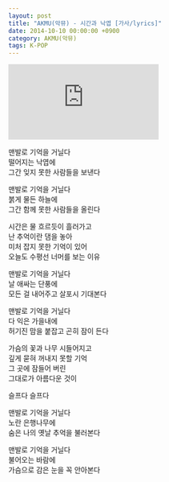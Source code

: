 ```yaml
---
layout: post
title: "AKMU(악뮤) - 시간과 낙엽 [가사/lyrics]"
date: 2014-10-10 00:00:00 +0900
category: AKMU(악뮤)
tags: K-POP
---
```


<div class="youtube-iframe-container iframe-16-to-9">
    <iframe src="https://www.youtube.com/embed/dbpepFegS6Y" title="AKMU(악뮤) - 시간과 낙엽" frameborder="0" allow="accelerometer; autoplay; clipboard-write; encrypted-media; gyroscope; picture-in-picture; web-share" allowfullscreen></iframe>
</div>

맨발로 기억을 거닐다  
떨어지는 낙엽에  
그간 잊지 못한 사람들을 보낸다

맨발로 기억을 거닐다  
붉게 물든 하늘에  
그간 함께 못한 사람들을 올린다

시간은 물 흐르듯이 흘러가고  
난 추억이란 댐을 놓아  
미처 잡지 못한 기억이 있어  
오늘도 수평선 너머를 보는 이유 

맨발로 기억을 거닐다  
날 애싸는 단풍에  
모든 걸 내어주고 살포시 기대본다

맨발로 기억을 거닐다  
다 익은 가을내에  
허기진 맘을 붙잡고 곤히 잠이 든다

가슴의 꽃과 나무 시들어지고  
깊게 묻혀 꺼내지 못할 기억  
그 곳에 잠들어 버린  
그대로가 아름다운 것이

슬프다 슬프다

맨발로 기억을 거닐다  
노란 은행나무에  
숨은 나의 옛날 추억을 불러본다

맨발로 기억을 거닐다  
불어오는 바람에  
가슴으로 감은 눈을 꼭 안아본다
